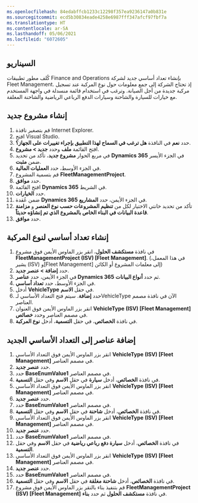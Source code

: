 ```yaml
---
ms.openlocfilehash: 84edabffcb1233c12298f357ea9236147a0b831e
ms.sourcegitcommit: ecd5b30834eade4258e6987fff347afcf97fbf7a
ms.translationtype: HT
ms.contentlocale: ar-SA
ms.lasthandoff: 05/06/2021
ms.locfileid: "6072605"
---
```

## <a name="scenario"></a>السيناريو

كُلف مطور تطبيقات Finance and Operations بإنشاء تعداد أساسي جديد لشركة Fleet Management. إذ تحتاج الشركة إلى جمع معلومات حول نوع المركبة عند تسجيل مركبة جديدة من أجل الصيانة. وترغب في استخدام قائمة منسدلة في واجهة المستخدم مع خيارات للسيارة والشاحنة وسيارات الدفع الرباعي الرياضية والشاحنة المغلقة.


## <a name="create-a-new-project"></a>إنشاء مشروع جديد

1.  قم بتصغير نافذة Internet Explorer. 
2.  افتح Visual Studio.
3.  حدد **نعم** في النافذة **هل ترغب في السماح لهذا التطبيق بإجراء تغييرات على الجهاز؟**.
2.  افتح القائمة **ملف** وحدد **جديد > مشروع**.
2.  في مربع الحوار **مشروع جديد**، تأكد من تحديد **Dynamics 365** في الجزء الأيسر ضمن **مثبت**.
3.  في الجزء الأوسط، حدد **العمليات المالية**.
4.  قم بتسمية المشروع **FleetManagementProject**.
5.  حدد **موافق**.
6.  افتح القائمة **Dynamics 365** في الشريط.
7.  حدد **الخيارات**.
8.  ضمن عُقدة **Dynamics 365** في الجزء الأيمن، حدد **المشاريع**.
9. تأكد من تحديد خانتي الاختيار لكل من **تنظيم المشروعات حسب نوع العنصر** و **مزامنة قاعدة البيانات في البناء الخاص بالمشروع الذي تم إنشاؤه حديثاً**.
10. حدد **موافق**.

## <a name="create-a-base-enumeration-for-vehicle-type"></a>إنشاء تعداد أساسي لنوع المركبة

1. في نافذة **مستكشف الحلول**، انقر بزر الماوس الأيمن فوق مشروع **FleetManagementProject (ISV) [Fleet Management]**. (في هذا المعمل، يشير (ISV) و[Fleet Management] إلى معلمات المشروع أو الكائن)
2. حدد **إضافة > عنصر جديد**.
3. في الجزء الأيمن، حدد **عناصر Dynamics 365** ثم حدد **أنواع البيانات**.
4. في الجزء الأوسط، حدد **تعداد أساسي**.
5. أدخل **VehicleType** في حقل **الاسم**.
6. حدد **إضافة**. سيتم فتح التعداد الأساسي لـVehicleType الآن في نافذة مصمم العناصر.
7. انقر بزر الماوس الأيمن فوق العنوان **VehicleType (ISV) [Fleet Management]** في مصمم العناصر وحدد **خصائص**.
8. في نافذة **الخصائص**، في حقل **التسمية**، أدخل **نوع المركبة**.

## <a name="add-elements-to-the-new-base-enumeration"></a>إضافة عناصر إلى التعداد الأساسي الجديد

1.  انقر بزر الماوس الأيمن فوق التعداد الأساسي **VehicleType (ISV) [Fleet Management]** في مصمم العناصر.
2.  حدد **عنصر جديد**.
3.  حدد **BaseEnumValue1** في مصمم العناصر.
4.  في نافذة **الخصائص**، أدخل **سيارة** في حقل **الاسم** وفي حقل **التسمية**.
5.  انقر بزر الماوس الأيمن فوق التعداد الأساسي **VehicleType (ISV) [Fleet Management]** في مصمم العناصر.
6.  حدد **عنصر جديد**.
7.  حدد **BaseEnumValue1** في مصمم العناصر.
8.  في نافذة **الخصائص**، أدخل **شاحنة** في حقل **الاسم** وفي حقل **التسمية**.
9.  انقر بزر الماوس الأيمن فوق التعداد الأساسي **VehicleType (ISV) [Fleet Management]** في مصمم العناصر.
10. حدد **عنصر جديد**.
11. حدد **BaseEnumValue1** في مصمم العناصر.
12. في نافذة **الخصائص**، أدخل **سيارة دفع رباعي رياضية** في حقل **الاسم** وفي حقل **التسمية**.
13. انقر بزر الماوس الأيمن فوق التعداد الأساسي **VehicleType (ISV) [Fleet Management]** في مصمم العناصر.
14. حدد **عنصر جديد**.
15. حدد **BaseEnumValue1** في مصمم العناصر.
16. في نافذة **الخصائص**، أدخل **شاحنة مغلقة** في حقل **الاسم** وفي حقل **التسمية**.
17. قم بتنفيذ بناء بالنقر بزر الماوس الأيمن فوق مشروع **FleetManagementProject (ISV) [Fleet Management]** في نافذة **مستكشف الحلول** ثم حدد **بناء**.


